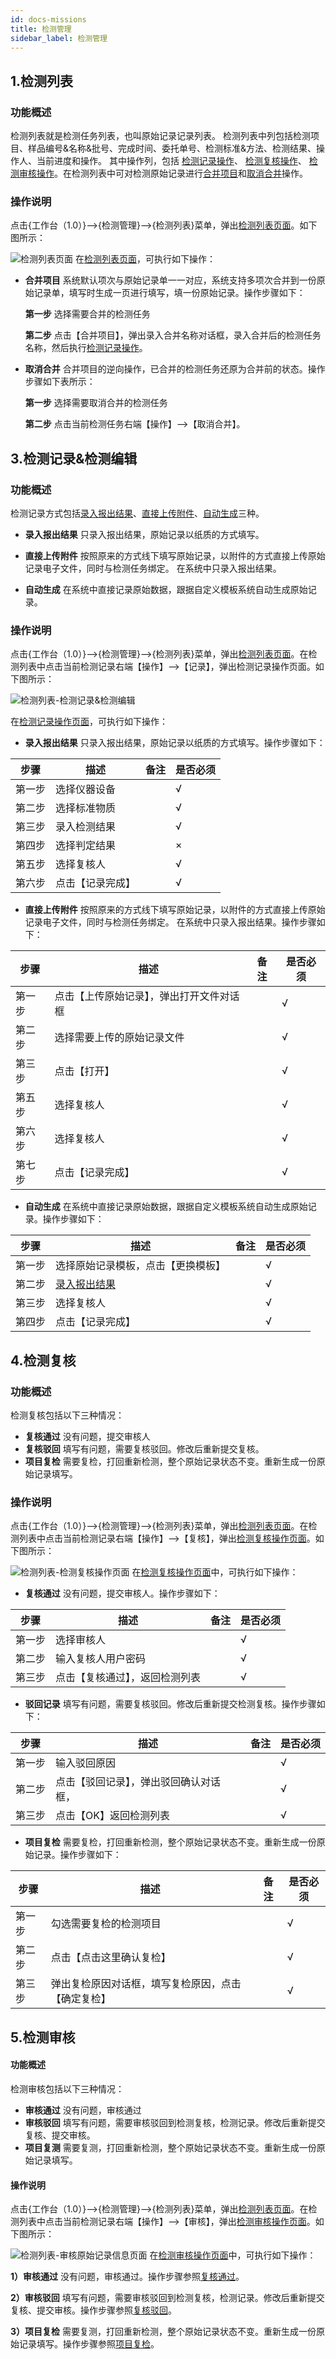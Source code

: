 ```yaml
---
id: docs-missions
title: 检测管理
sidebar_label: 检测管理
---
```


## 1.检测列表

### 功能概述
检测列表就是检测任务列表，也叫原始记录记录列表。
检测列表中列包括检测项目、样品编号&名称&批号、完成时间、委托单号、检测标准&方法、检测结果、操作人、当前进度和操作。
其中操作列，包括
[检测记录操作](http://note.youdao.com/noteshare?id=ea19b1bb672d28b5cf80f2c13f577d47&sub=5C23FAADAC954838854A7CF56296FD75)、
[检测复核操作](http://note.youdao.com/noteshare?id=4f49f5e100ed0f9469aff12e89d11309&sub=AB3C9966A0434BD5ADB42BC656DCEF84)、
[检测审核操作](http://note.youdao.com/noteshare?id=3f380e7041f8d14efe33712b18dc67b5&sub=7CE42260D048471CAE9892A0243B62AA)。在检测列表中可对检测原始记录进行[合并项目](#MarkPost1)和[取消合并](MarkPost2)操作。

### 操作说明

点击{工作台（1.0）}-->{检测管理}-->{检测列表}菜单，弹出[检测列表页面](#jclbym)。如下图所示：

 <html><span id='jclbym'></span></html>

![检测列表页面](http://datmfiles.ebookchain.org/1JrAR1WNMIILES-%E4%BB%BB%E5%8A%A1%E7%AE%A1%E7%90%86-%E6%A3%80%E6%B5%8B%E5%88%97%E8%A1%A8.png "检测列表页面")
在[检测列表页面](#jclbym)，可执行如下操作：
 <html><span id='MarkPost1'></span></html>

- **合并项目** 系统默认项次与原始记录单一一对应，系统支持多项次合并到一份原始记录单，填写时生成一页进行填写，填一份原始记录。操作步骤如下： 

    **第一步** 选择需要合并的检测任务

    **第二步** 点击【合并项目】，弹出录入合并名称对话框，录入合并后的检测任务名称，然后执行[检测记录操作](#jcjlcz)。
    
 <html><span id='MarkPost2'></span></html>
    
- **取消合并** 合并项目的逆向操作，已合并的检测任务还原为合并前的状态。操作步骤如下表所示：

    **第一步** 选择需要取消合并的检测任务

    **第二步** 点击当前检测任务右端【操作】-->【取消合并】。

 <html><span id='jcjlcz'></span></html>

## 3.检测记录&检测编辑

### 功能概述
检测记录方式包括[录入报出结果](#MarkPost1)、[直接上传附件](#MarkPost2)、[自动生成](#MarkPost3)三种。

- **录入报出结果** 只录入报出结果，原始记录以纸质的方式填写。

- **直接上传附件** 按照原来的方式线下填写原始记录，以附件的方式直接上传原始记录电子文件，同时与检测任务绑定。 在系统中只录入报出结果。

- **自动生成**  在系统中直接记录原始数据，跟据自定义模板系统自动生成原始记录。
### 操作说明
点击{工作台（1.0）}-->{检测管理}-->{检测列表}菜单，弹出[检测列表页面](#jclbym)。在检测列表中点击当前检测记录右端【操作】-->【记录】，弹出检测记录操作页面。如下图所示：

<html><span id='jcjlym'></span></html>

![检测列表-检测记录&检测编辑](http://datmfiles.ebookchain.org/1Jm4wmqEcjzLES-%E6%A3%80%E6%B5%8B%E8%AE%B0%E5%BD%95%E7%AE%A1%E7%90%86-%E5%A1%AB%E5%86%99%E5%8E%9F%E5%A7%8B%E8%AE%B0%E5%BD%95%E6%93%8D%E4%BD%9C%E9%A1%B5%E9%9D%A2.png "检测记录&检测编辑")

在[检测记录操作页面](#jcjlym)，可执行如下操作：


 <html><span id='lrbcjg'></span></html>

- **录入报出结果** 只录入报出结果，原始记录以纸质的方式填写。操作步骤如下：

| 步骤 | 描述| 备注 |是否必须 | 
| ------ | --- | --- |--- |
| 第一步 | 选择仪器设备    |     |  √ |  
| 第二步 | 选择标准物质    |     |  √ |    
| 第三步 | 录入检测结果    |     | √  |  
| 第四步 | 选择判定结果    |     | ×  |   
| 第五步 | 选择复核人   |     | √  |   
| 第六步 | 点击【记录完成】    |     | √  | 

 <html><span id='MarkPost2'></span></html>

 - **直接上传附件** 按照原来的方式线下填写原始记录，以附件的方式直接上传原始记录电子文件，同时与检测任务绑定。 在系统中只录入报出结果。操作步骤如下：

| 步骤 | 描述| 备注 |是否必须 | 
| ------ | --- | --- |--- |
| 第一步 | 点击【上传原始记录】，弹出打开文件对话框    |     |  √ |  
| 第二步 | 选择需要上传的原始记录文件    |     |  √ |    
| 第三步 | 点击【打开】    |     | √  |  
| 第五步 | 选择复核人   |     | √  |   
| 第六步 | 选择复核人   |     | √  |   
| 第七步 | 点击【记录完成】    |     | √  | 

 <html><span id='MarkPost3'></span></html>

 - **自动生成**   在系统中直接记录原始数据，跟据自定义模板系统自动生成原始记录。操作步骤如下：

| 步骤 | 描述| 备注 |是否必须 | 
| ------ | --- | --- |--- |
| 第一步 | 选择原始记录模板，点击【更换模板】    |     |  √ |  
| 第二步 | [录入报出结果](#lrbcjg)   |     |  √ |    
| 第三步 | 选择复核人   |     | √  |   
| 第四步 | 点击【记录完成】    |     | √  |  

## 4.检测复核

### 功能概述

检测复核包括以下三种情况：

- **复核通过** 没有问题，提交审核人
- **复核驳回** 填写有问题，需要复核驳回。修改后重新提交复核。
- **项目复检** 需要复检，打回重新检测，整个原始记录状态不变。重新生成一份原始记录填写。

### 操作说明

点击{工作台（1.0）}-->{检测管理}-->{检测列表}菜单，弹出[检测列表页面](#jclbym)。在检测列表中点击当前检测记录右端【操作】-->【复核】，弹出[检测复核操作页面](#jcfhczym)。如下图所示：
<html><span id='jcfhczym'></span></html>

![检测列表-检测复核操作页面](http://datmfiles.ebookchain.org/1Jm5pmKaFmYLES-%E6%A3%80%E6%B5%8B%E8%AE%B0%E5%BD%95%E7%AE%A1%E7%90%86-%E6%A0%A1%E6%A0%B8%E5%8E%9F%E5%A7%8B%E8%AE%B0%E5%BD%95%E6%93%8D%E4%BD%9C%E9%A1%B5%E9%9D%A2.png "检测复核操作页面")
在[检测复核操作页面](#jcfhczym)中，可执行如下操作：

<html><span id='fhtg'></span></html>

- **复核通过** 没有问题，提交审核人。操作步骤如下：

| 步骤 | 描述| 备注 |是否必须 | 
| ------ | --- | --- |--- |
| 第一步 | 选择审核人    |     |  √ |  
| 第二步 | 输入复核人用户密码   |     |  √ |    
| 第三步 | 点击【复核通过】，返回检测列表   |     | √  |   

<html><span id='bhjl'></span></html>

- **驳回记录** 填写有问题，需要复核驳回。修改后重新提交检测复核。操作步骤如下：

| 步骤 | 描述| 备注 |是否必须 | 
| ------ | --- | --- |--- |
| 第一步 | 输入驳回原因    |     |  √ |  
| 第二步 | 点击【驳回记录】，弹出驳回确认对话框，|     |  √ |    
| 第三步 | 点击【OK】返回检测列表   |     | √  | 

<html><span id='xmfj'></span></html>

- **项目复检** 需要复检，打回重新检测，整个原始记录状态不变。重新生成一份原始记录。操作步骤如下：

| 步骤 | 描述| 备注 |是否必须 | 
| ------ | --- | --- |--- |
| 第一步 | 勾选需要复检的检测项目    |     |  √ |  
| 第二步 | 点击【点击这里确认复检】  |     |  √ |    
| 第三步 | 弹出复检原因对话框，填写复检原因，点击【确定复检】   |     | √  |  


## 5.检测审核

#### 功能概述

检测审核包括以下三种情况：

- **审核通过** 没有问题，审核通过
- **审核驳回** 填写有问题，需要审核驳回到检测复核，检测记录。修改后重新提交复核、提交审核。
- **项目复测** 需要复测，打回重新检测，整个原始记录状态不变。重新生成一份原始记录填写。

#### 操作说明

点击{工作台（1.0）}-->{检测管理}-->{检测列表}菜单，弹出[检测列表页面](#jclbym)。在检测列表中点击当前检测记录右端【操作】-->【审核】，弹出[检测审核操作页面](#jcshczym)。如下图所示：
<html><span id='jcshczym'></span></html>

![检测列表-审核原始记录信息页面](http://datmfiles.ebookchain.org/1Jmg7JtsrykLES-%E6%A3%80%E6%B5%8B%E8%AE%B0%E5%BD%95%E7%AE%A1%E7%90%86-%E5%AE%A1%E6%A0%B8%E5%8E%9F%E5%A7%8B%E8%AE%B0%E5%BD%95%E6%93%8D%E4%BD%9C%E9%A1%B5%E9%9D%A2.png "审核原始记录信息页面")
在[检测审核操作页面](#jcshczym)中，可执行如下操作：

 **1）审核通过** 没有问题，审核通过。操作步骤参照[复核通过](#fhtg)。 

 **2）审核驳回** 填写有问题，需要审核驳回到检测复核，检测记录。修改后重新提交复核、提交审核。操作步骤参照[复核驳回](#bhjl)。 
 
 **3）项目复检** 需要复测，打回重新检测，整个原始记录状态不变。重新生成一份原始记录填写。操作步骤参照[项目复检](#xmfj)。   

